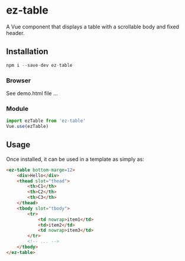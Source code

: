 # ez-table

A Vue component that displays a table with a scrollable body and fixed header. 

## Installation

```js
npm i --save-dev ez-table
```

### Browser

See demo.html file ...

### Module

```js
import ezTable from 'ez-table'
Vue.use(ezTable)
```

## Usage

Once installed, it can be used in a template as simply as:

```html
<ez-table bottom-marge=12>
    <div>Hello</div>
    <thead slot="thead">
        <th>C1</th>
        <th>C2</th>
        <th>C3</th>
    </thead>
    <tbody slot="tbody">
        <tr>
            <td nowrap>item1</td>
            <td>item2</td>
            <td nowrap>item3</td>
        </tr>
        <!-- ... -->
    </tbody>
</ez-table>
```

